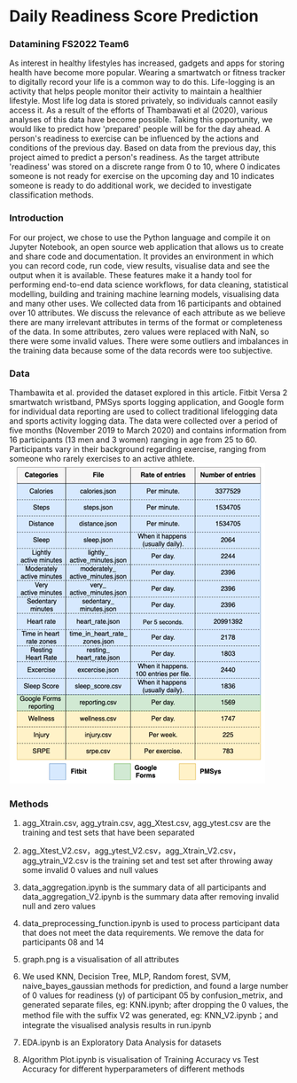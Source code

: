 # Daily Readiness Score Prediction

### Datamining FS2022 Team6
As interest in healthy lifestyles has increased, gadgets and apps for storing health have become more popular. Wearing a smartwatch or fitness tracker to digitally record your life is a common way to do this. Life-logging is an activity that helps people monitor their activity to maintain a healthier lifestyle. Most life log data is stored privately, so individuals cannot easily access it. As a result of the efforts of Thambawati et al (2020), various analyses of this data have become possible.
Taking this opportunity, we would like to predict how 'prepared' people will be for the day ahead. A person's readiness to exercise can be influenced by the actions and conditions of the previous day. Based on data from the previous day, this project aimed to predict a person's readiness. As the target attribute 'readiness' was stored on a discrete range from 0 to 10, where 0 indicates someone is not ready for exercise on the upcoming day and 10 indicates someone is ready to do additional work, we decided to investigate classification methods.
### Introduction
For our project, we chose to use the Python language and compile it on Jupyter Notebook, an open source web application that allows us to create and share code and documentation. It provides an environment in which you can record code, run code, view results, visualise data and see the output when it is available. These features make it a handy tool for performing end-to-end data science workflows, for data cleaning, statistical modelling, building and training machine learning models, visualising data and many other uses. We collected data from 16 participants and obtained over 10 attributes. We discuss the relevance of each attribute as we believe there are many irrelevant attributes in terms of the format or completeness of the data. In some attributes, zero values were replaced with NaN, so there were some invalid values. There were some outliers and imbalances in the training data because some of the data records were too subjective.
### Data
Thambawita et al. provided the dataset explored in this article. Fitbit Versa 2 smartwatch wristband, PMSys sports logging application, and Google form for individual data reporting are used to collect traditional lifelogging data and sports activity logging data. The data were collected over a period of five months (November 2019 to March 2020) and contains information from 16 participants (13 men and 3 women) ranging in age from 25 to 60. Participants vary in their background regarding exercise, ranging from someone who rarely exercises to an active athlete.
![image](https://github.com/kdkangg/Datamining/blob/main/structure.png)
### Methods
1. agg_Xtrain.csv, agg_ytrain.csv, agg_Xtest.csv, agg_ytest.csv are the training and test sets that have been separated

2. agg_Xtest_V2.csv，agg_ytest_V2.csv，agg_Xtrain_V2.csv，agg_ytrain_V2.csv is the training set and test set after throwing away some invalid 0 values and null values

3. data_aggregation.ipynb is the summary data of all participants and data_aggregation_V2.ipynb is the summary data after removing invalid null and zero values

4. data_preprocessing_function.ipynb is used to process participant data that does not meet the data requirements. We remove the data for participants 08 and 14

5. graph.png is a visualisation of all attributes

6. We used KNN, Decision Tree, MLP, Random forest, SVM, naive_bayes_gaussian methods for prediction, and found a large number of 0 values for readiness (y) of participant 05 by confusion_metrix, and generated separate files, eg: KNN.ipynb; after dropping the 0 values, the method file with the suffix V2 was generated, eg: KNN_V2.ipynb；and integrate the visualised analysis results in run.ipynb

7. EDA.ipynb is an Exploratory Data Analysis for datasets

8. Algorithm Plot.ipynb is visualisation of Training Accuracy vs Test Accuracy for different hyperparameters of different methods
